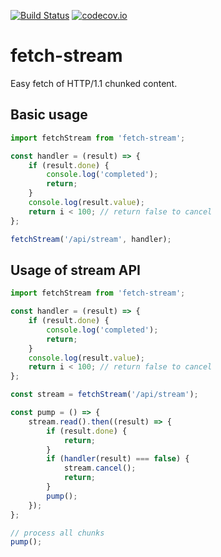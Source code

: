 [![Build Status](https://travis-ci.org/sergeyt/fetch-stream.svg)](https://travis-ci.org/sergeyt/fetch-stream)
[![codecov.io](https://codecov.io/github/sergeyt/fetch-stream/coverage.svg?branch=master)](https://codecov.io/github/sergeyt/fetch-stream?branch=master)

# fetch-stream

Easy fetch of HTTP/1.1 chunked content.

## Basic usage

```js
import fetchStream from 'fetch-stream';

const handler = (result) => {
	if (result.done) {
		console.log('completed');
		return;
	}
	console.log(result.value);
	return i < 100; // return false to cancel
};

fetchStream('/api/stream', handler);
```

## Usage of stream API

```js
import fetchStream from 'fetch-stream';

const handler = (result) => {
	if (result.done) {
		console.log('completed');
		return;
	}
	console.log(result.value);
	return i < 100; // return false to cancel
};

const stream = fetchStream('/api/stream');

const pump = () => {
	stream.read().then((result) => {
		if (result.done) {
			return;
		}
		if (handler(result) === false) {
			stream.cancel();
			return;
		}
		pump();
	});
};

// process all chunks
pump();
```
